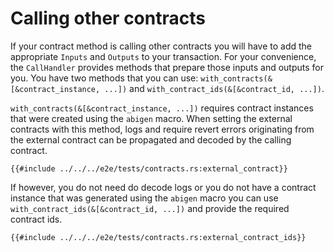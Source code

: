 # Calling other contracts

If your contract method is calling other contracts you will have to add the appropriate `Inputs` and `Outputs` to your transaction. For your convenience, the `CallHandler` provides methods that prepare those inputs and outputs for you. You have two methods that you can use: `with_contracts(&[&contract_instance, ...])` and `with_contract_ids(&[&contract_id, ...])`.

`with_contracts(&[&contract_instance, ...])` requires contract instances that were created using the `abigen` macro. When setting the external contracts with this method, logs and require revert errors originating from the external contract can be propagated and decoded by the calling contract.

```rust,ignore
{{#include ../../../e2e/tests/contracts.rs:external_contract}}
```

 If however, you do not need do decode logs or you do not have a contract instance that was generated using the `abigen` macro you can use `with_contract_ids(&[&contract_id, ...])` and provide the required contract ids.

```rust,ignore
{{#include ../../../e2e/tests/contracts.rs:external_contract_ids}}
```
